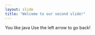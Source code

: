 ```yaml
---
layout: slide
title: "Welcome to our second slide!"
---
```

You like java
Use the left arrow to go back!
